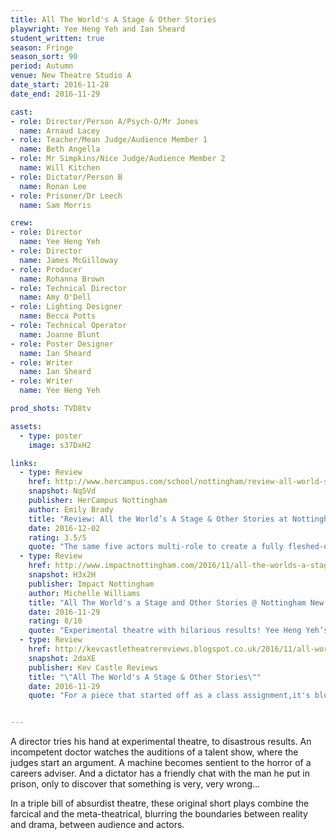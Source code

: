 ```yaml
---
title: All The World's A Stage & Other Stories
playwright: Yee Heng Yeh and Ian Sheard
student_written: true
season: Fringe
season_sort: 90
period: Autumn
venue: New Theatre Studio A
date_start: 2016-11-28
date_end: 2016-11-29

cast:
- role: Director/Person A/Psych-O/Mr Jones
  name: Arnaud Lacey
- role: Teacher/Mean Judge/Audience Member 1
  name: Beth Angella
- role: Mr Simpkins/Nice Judge/Audience Member 2
  name: Will Kitchen
- role: Dictator/Person B
  name: Ronan Lee
- role: Prisoner/Dr Leech
  name: Sam Morris

crew:
- role: Director
  name: Yee Heng Yeh
- role: Director
  name: James McGilloway
- role: Producer
  name: Rohanna Brown
- role: Technical Director
  name: Amy O'Dell
- role: Lighting Designer
  name: Becca Potts
- role: Technical Operator
  name: Joanne Blunt
- role: Poster Designer
  name: Ian Sheard
- role: Writer
  name: Ian Sheard
- role: Writer
  name: Yee Heng Yeh

prod_shots: TVD8tv

assets:
  - type: poster
    image: s37DxH2

links:
  - type: Review
    href: http://www.hercampus.com/school/nottingham/review-all-world-s-stage-other-stories-nottingham-new-theatre
    snapshot: Nq5Vd
    publisher: HerCampus Nottingham
    author: Emily Brady
    title: "Review: All the World’s A Stage & Other Stories at Nottingham New Theatre"
    date: 2016-12-02
    rating: 3.5/5
    quote: "The same five actors multi-role to create a fully fleshed-out universe, and each play their part with an absurd conviction that perfectly complements the surreal style of the show."
  - type: Review
    href: http://www.impactnottingham.com/2016/11/all-the-worlds-a-stage-and-other-stories-nottingham-new-theatre/
    snapshot: H3x2H
    publisher: Impact Nottingham
    author: Michelle Williams
    title: "All The World's a Stage and Other Stories @ Nottingham New Theatre"
    date: 2016-11-29
    rating: 8/10
    quote: "Experimental theatre with hilarious results! Yee Heng Yeh’s All The World’s a Stage and Other Stories is a brilliant play that blurs the boundaries, to say the least, whilst transporting you into everyday worlds that make you reflect on whether we are all just players on a stage."
  - type: Review
    href: http://kevcastletheatrereviews.blogspot.co.uk/2016/11/all-worlds-stage-other-stories.html
    snapshot: 2daXE
    publisher: Kev Castle Reviews
    title: "\"All The World's A Stage & Other Stories\""
    date: 2016-11-29
    quote: "For a piece that started off as a class assignment,it's blossomed nicely into a well thought out comedy sketch collection, proving that not only do Nottingham New theatre produce some excellent drama, serious writing and theatrical technology people, they can also produce good comedy as well."


---
```

A director tries his hand at experimental theatre, to disastrous results. An incompetent doctor watches the auditions of a talent show, where the judges start an argument. A machine becomes sentient to the horror of a careers adviser. And a dictator has a friendly chat with the man he put in prison, only to discover that something is very, very wrong…

In a triple bill of absurdist theatre, these original short plays combine the farcical and the meta-theatrical, blurring the boundaries between reality and drama, between audience and actors.
